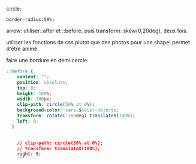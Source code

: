 circle: 

	border-radius:50%;


arrow: utiliser::after et ::before, puis transform: skew(0,20deg), deux fois. 



utiliser les fonctions de css plutot que des photos pour une shape! permet d'être animé



faire une bordure en demi cercle: 
```css
::before {
    content: "";
    position: absolute;
    top: 0;
    height: 100%;
    width: 100px;
    clip-path: circle(50% at 0%);
    background-color: vars.$color-objects;
    transform: rotate(-180deg) translateX(100%);
    left: 0;
  }


    // clip-path: circle(50% at 0%);
    // transform: translateX(100%);
    right: 0;
    ```
